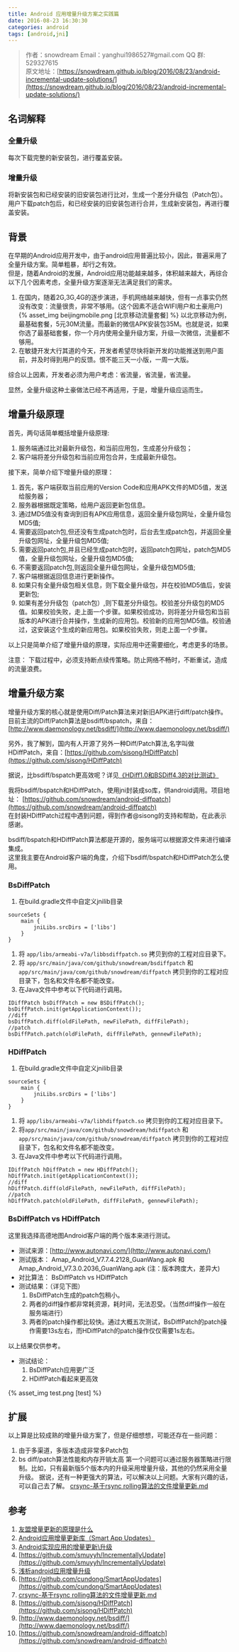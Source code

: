 ```yaml
---
title: Android 应用增量升级方案之实践篇
date: 2016-08-23 16:30:30
categories: android
tags: [android,jni]
---
```

>作者：snowdream
>Email：yanghui1986527#gmail.com
>QQ 群: 529327615      
>原文地址：[https://snowdream.github.io/blog/2016/08/23/android-incremental-update-solutions/](https://snowdream.github.io/blog/2016/08/23/android-incremental-update-solutions/)

## 名词解释
### 全量升级
每次下载完整的新安装包，进行覆盖安装。

### 增量升级
将新安装包和已经安装的旧安装包进行比对，生成一个差分升级包（Patch包）。用户下载patch包后，和已经安装的旧安装包进行合并，生成新安装包，再进行覆盖安装。

## 背景
在早期的Android应用开发中，由于android应用普遍比较小，因此，普遍采用了全量升级方案。简单粗暴，却行之有效。     
但是，随着Android的发展，Android应用功能越来越多，体积越来越大，再综合以下几个因素考虑，全量升级方案逐渐无法满足我们的需求。
1. 在国内，随着2G,3G,4G的逐步演进，手机网络越来越快，但有一点事实仍然没有改变：流量很贵，非常不够用。(这个因素不适合WIFI用户和土豪用户)   
{% asset_img beijingmobile.png [北京移动流量套餐] %}
以北京移动为例，最基础套餐，5元30M流量。而最新的微信APK安装包35M。也就是说，如果你选了最基础套餐，你一个月内使用全量升级方案，升级一次微信，流量都不够用。
1. 在敏捷开发大行其道的今天，开发者希望尽快将新开发的功能推送到用户面前，并及时得到用户的反馈。恨不能三天一小版，一周一大版。

综合以上因素，开发者必须为用户考虑：省流量，省流量，省流量。

显然，全量升级这种土豪做法已经不再适用，于是，增量升级应运而生。

## 增量升级原理
首先，两句话简单概括增量升级原理:
1. 服务端通过比对最新升级包，和当前应用包，生成差分升级包；
1. 客户端将差分升级包和当前应用包合并，生成最新升级包。


接下来，简单介绍下增量升级的原理：
1. 首先，客户端获取当前应用的Version Code和应用APK文件的MD5值，发送给服务器；
1. 服务器根据既定策略，给用户返回更新包信息。
  1. 通过MD5值没有查询到旧有APK应用信息，返回全量升级包网址，全量升级包MD5值;
  1. 需要返回patch包,但还没有生成patch包时，后台去生成patch包，并返回全量升级包网址，全量升级包MD5值;
  1. 需要返回patch包,并且已经生成patch包时，返回patch包网址，patch包MD5值，全量升级包网址，全量升级包MD5值;
  1. 不需要返回patch包,则返回全量升级包网址，全量升级包MD5值;
1. 客户端根据返回信息进行更新操作。
  1. 如果只有全量升级包相关信息，则下载全量升级包，并在校验MD5值后，安装更新包;
  1. 如果有差分升级包（patch包）,则下载差分升级包。校验差分升级包的MD5值。如果校验失败，走上面一个步骤。如果校验成功，则将差分升级包和当前版本的APK进行合并操作，生成新的应用包。校验新的应用包MD5值。校验通过，这安装这个生成的新应用包。如果校验失败，则走上面一个步骤。

以上只是简单介绍了增量升级的原理，实际应用中还需要细化，考虑更多的场景。

注意： 下载过程中，必须支持断点续传策略。防止网络不畅时，不断重试，造成的流量浪费。

## 增量升级方案
增量升级方案的核心就是使用Diff/Patch算法来对新旧APK进行diff/patch操作。  
目前主流的Diff/Patch算法是bsdiff/bspatch，来自：[http://www.daemonology.net/bsdiff/](http://www.daemonology.net/bsdiff/)   

另外，我了解到，国内有人开源了另外一种Diff/Patch算法,名字叫做HDiffPatch，来自：[https://github.com/sisong/HDiffPatch](https://github.com/sisong/HDiffPatch)

据说，比bsdiff/bspatch更高效呢？详见[《HDiff1.0和BSDiff4.3的对比测试》](http://blog.csdn.net/housisong/article/details/9037743)

我将bsdiff/bspatch和HDiffPatch，使用jni封装成so库，供android调用。项目地址： [https://github.com/snowdream/android-diffpatch](https://github.com/snowdream/android-diffpatch)    
在封装HDiffPatch过程中遇到问题，得到作者@sisong的支持和帮助，在此表示感谢。

bsdiff/bspatch和HDiffPatch算法都是开源的，服务端可以根据源文件来进行编译集成。  
这里我主要在Android客户端的角度，介绍下bsdiff/bspatch和HDiffPatch怎么使用。

### BsDiffPatch
1. 在build.gradle文件中自定义jnilib目录
```
sourceSets {
    main {
        jniLibs.srcDirs = ['libs']
    }
}
```
1. 将 `app/libs/armeabi-v7a/libbsdiffpatch.so` 拷贝到你的工程对应目录下。
1. 将 `app/src/main/java/com/github/snowdream/bsdiffpatch` 和 `app/src/main/java/com/github/snowdream/diffpatch` 拷贝到你的工程对应目录下，包名和文件名都不能改变。
1. 在Java文件中参考以下代码进行调用。
```
IDiffPatch bsDiffPatch = new BSDiffPatch();
bsDiffPatch.init(getApplicationContext()); 
//diff
bsDiffPatch.diff(oldFilePath, newFilePath, diffFilePath);
//patch
bsDiffPatch.patch(oldFilePath, diffFilePath, gennewFilePath);
```

### HDiffPatch
1. 在build.gradle文件中自定义jnilib目录
```
sourceSets {
    main {
        jniLibs.srcDirs = ['libs']
    }
}
```
1. 将 `app/libs/armeabi-v7a/libhdiffpatch.so` 拷贝到你的工程对应目录下。
1. 将`app/src/main/java/com/github/snowdream/hdiffpatch` 和 `app/src/main/java/com/github/snowdream/diffpatch` 拷贝到你的工程对应目录下，包名和文件名都不能改变。
1. 在Java文件中参考以下代码进行调用。
```
IDiffPatch hDiffPatch = new HDiffPatch();
hDiffPatch.init(getApplicationContext()); 
//diff
hDiffPatch.diff(oldFilePath, newFilePath, diffFilePath);
//patch
hDiffPatch.patch(oldFilePath, diffFilePath, gennewFilePath);
```

### BsDiffPatch vs HDiffPatch
这里我选择高德地图Android客户端的两个版本来进行测试。
* 测试来源：[http://www.autonavi.com/](http://www.autonavi.com/)
* 测试版本： Amap_Android_V7.7.4.2128_GuanWang.apk 和 Amap_Android_V7.3.0.2036_GuanWang.apk (注：版本跨度大，差异大)
* 对比算法： BsDiffPatch vs HDiffPatch
* 测试结果：（详见下图）
  1. BsDiffPatch生成的patch包稍小。
  1. 两者的diff操作都非常耗资源，耗时间，无法忍受。（当然diff操作一般在服务端进行）
  1. 两者的patch操作都比较快。通过大概五次测试，BsDiffPatch的patch操作需要13s左右，而HDiffPatch的patch操作仅仅需要1s左右。
  
以上结果仅供参考。
* 测试结论： 
  1. BsDiffPatch应用更广泛
  1. HDiffPatch看起来更高效

{% asset_img test.png [test] %}


## 扩展
以上算是比较成熟的增量升级方案了，但是仔细想想，可能还存在一些问题：
1. 由于多渠道，多版本造成非常多Patch包
1. bs diff/patch算法性能和内存开销太高
第一个问题可以通过服务器策略进行限制。比如，只有最新版5个版本内的升级采用增量升级，其他的仍然采用全量升级。
据说，还有一种更强大的算法，可以解决以上问题。大家有兴趣的话，可以自己去了解。
[crsync-基于rsync rolling算法的文件增量更新.md](https://gist.github.com/9468305/fa8f1307ea4738225fca)


## 参考
1. [友盟增量更新的原理是什么](http://bbs.umeng.com/thread-19-1-1.html)
1. [Android应用增量更新库（Smart App Updates）](http://my.oschina.net/liucundong/blog/160436)
1. [Android实现应用的增量更新\升级](http://blog.csdn.net/yyh352091626/article/details/50579859)
1. [https://github.com/smuyyh/IncrementallyUpdate](https://github.com/smuyyh/IncrementallyUpdate)
1. [浅析android应用增量升级](http://blog.csdn.net/hmg25/article/details/8100896)
1. [https://github.com/cundong/SmartAppUpdates](https://github.com/cundong/SmartAppUpdates)
1. [crsync-基于rsync rolling算法的文件增量更新.md](https://gist.github.com/9468305/fa8f1307ea4738225fca)
1. [https://github.com/sisong/HDiffPatch](https://github.com/sisong/HDiffPatch)
1. [http://www.daemonology.net/bsdiff/](http://www.daemonology.net/bsdiff/)
1. [https://github.com/snowdream/android-diffpatch](https://github.com/snowdream/android-diffpatch)
